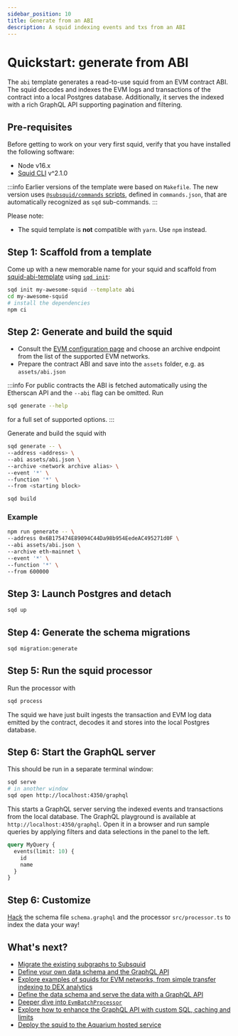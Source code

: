```yaml
---
sidebar_position: 10
title: Generate from an ABI
description: A squid indexing events and txs from an ABI
---
```


# Quickstart: generate from ABI

The `abi` template generates a read-to-use squid from an EVM contract ABI. The squid decodes and indexes the EVM logs and transactions of the contract into a local Postgres database. Additionally, it serves the indexed with a rich GraphQL API supporting pagination and filtering. 

## Pre-requisites

Before getting to work on your very first squid, verify that you have installed the following software: 

- Node v16.x
- [Squid CLI](/squid-cli) v^2.1.0

:::info
Earlier versions of the template were based on `Makefile`. The new version uses [`@subsquid/commands` scripts](https://github.com/subsquid/squid-sdk/tree/master/util/commands), defined in `commands.json`, that are automatically recognized as `sqd` sub-commands.
:::

Please note:
- The squid template is **not** compatible with `yarn`. Use `npm` instead.

## Step 1: Scaffold from a template 

Come up with a new memorable name for your squid and scaffold from [squid-abi-template](https://github.com/subsquid/squid-abi-template)
using [`sqd init`](/squid-cli/init):

```bash
sqd init my-awesome-squid --template abi
cd my-awesome-squid
# install the dependencies
npm ci
```

##  Step 2: Generate and build the squid

- Consult the [EVM configuration page](/develop-a-squid/evm-processor/configuration) and choose an archive endpoint from the list of the supported EVM networks. 
- Prepare the contract ABI and save into the `assets` folder, e.g. as `assets/abi.json`

:::info
For public contracts the ABI is fetched automatically using the Etherscan API and the `--abi` flag can be omitted. Run 
```sh
sqd generate --help
```
for a full set of supported options.
:::

Generate and build the squid with
```bash
sqd generate -- \
--address <address> \
--abi assets/abi.json \
--archive <network archive alias> \
--event '*' \
--function '*' \
--from <starting block>

sqd build
```

### Example

```bash
npm run generate -- \
--address 0x6B175474E89094C44Da98b954EedeAC495271d0F \
--abi assets/abi.json \
--archive eth-mainnet \
--event '*' \
--function '*' \
--from 600000
```

## Step 3: Launch Postgres and detach

```bash
sqd up
```

## Step 4: Generate the schema migrations

```bash
sqd migration:generate
```

## Step 5: Run the squid processor

Run the processor with
```bash
sqd process
```

 The squid we have just built ingests the transaction and EVM log data emitted by the contract, decodes it and stores into the local Postgres database.

## Step 6: Start the GraphQL server

This should be run in a separate terminal window:

```bash
sqd serve
# in another window
sqd open http://localhost:4350/graphql
```

This starts a GraphQL server serving the indexed events and transactions from the local database. The GraphQL playground is available at `http://localhost:4350/graphql`. Open it in a browser and run sample queries by applying filters and data selections in the panel to the left.

```graphql
query MyQuery {
  events(limit: 10) {
    id
    name
  }
}
```

## Step 6: Customize

[Hack](/develop-a-squid/) the schema file `schema.graphql` and the processor `src/processor.ts` to index the data your way!

## What's next?

- [Migrate the existing subgraphs to Subsquid](/migrate/migrate-subgraph)
- [Define your own data schema and the GraphQL API](/develop-a-squid/schema-file)
- [Explore examples of squids for EVM networks, from simple transfer indexing to DEX analytics](/develop-a-squid/examples)
- [Define the data schema and serve the data with a GraphQL API](/develop-a-squid/schema-file)
- [Deeper dive into `EvmBatchProcessor`](/develop-a-squid/evm-processor)
- [Explore how to enhance the GraphQL API with custom SQL, caching and limits](/develop-a-squid/graphql-api)
- [Deploy the squid to the Aquarium hosted service](/deploy-squid)
